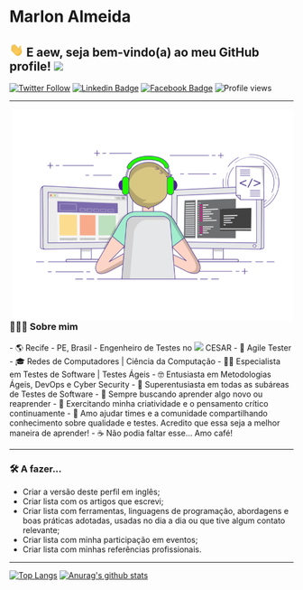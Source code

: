 <h1>Marlon Almeida</h1>

<h2><img src="/assets/img/hi.gif" width="25"> E aew, seja bem-vindo(a) ao meu GitHub profile! <img src="https://github.githubassets.com/images/mona-whisper.gif" width="35"></h2>

[![Twitter Follow](https://img.shields.io/twitter/follow/soikmd2?style=social)](https://twitter.com/soikmd2) [![Linkedin Badge](https://img.shields.io/badge/-Add&nbsp;Me-blue?style=flat-square&logo=Linkedin&logoColor=white&link=https://www.linkedin.com/in/marlonalmeida/)](https://www.linkedin.com/in/marlonalmeida/) [![Facebook Badge](https://img.shields.io/badge/-My&nbsp;page-blue?style=flat-square&logo=Facebook&logoColor=white&link=https://www.facebook.com/marlonalmeida.qa)](https://www.facebook.com/marlonalmeida.qa) ![Profile views](https://komarev.com/ghpvc/?username=soikmd2&style=flat-square)

---

<img align="right" alt="GIF" src="/assets/img/station.gif" width="500"/>

<h3> 👨🏻‍💻 Sobre mim </h3>
- 🌎 Recife - PE, Brasil
- Engenheiro de Testes no <img src="https://avatars0.githubusercontent.com/u/7859691?s=200&v=4" width="25"> CESAR
- 🧬 Agile Tester
- 🎓 Redes de Computadores | Ciência da Computação
- 🕵️‍♂️ Especialista em Testes de Software | Testes Ágeis
- 🤓 Entusiasta em Metodologias Ágeis, DevOps e Cyber Security
- 🤩 Superentusiasta em todas as subáreas de Testes de Software
- 🧪 Sempre buscando aprender algo novo ou reaprender
- 🧠 Exercitando minha criatividade e o pensamento crítico continuamente
- 🚀 Amo ajudar times e a comunidade compartilhando conhecimento sobre qualidade e testes. Acredito que essa seja a melhor maneira de aprender!
- ☕️ Não podia faltar esse... Amo café!

---

<h3> 🛠 A fazer...</h3>

- Criar a versão deste perfil em inglês;
- Criar lista com os artigos que escrevi;
- Criar lista com ferramentas, linguagens de programação, abordagens e boas práticas adotadas, usadas no dia a dia ou que tive algum contato relevante;
- Criar lista com minha participação em eventos;
- Criar lista com minhas referências profissionais.

---

[![Top Langs](https://github-readme-stats.vercel.app/api/top-langs/?username=soikmd2&count_private=true&theme=tokyonight)](https://github.com/soikmd2/)
[![Anurag's github stats](https://github-readme-stats.vercel.app/api?username=soikmd2&count_private=true&show_icons=true&theme=tokyonight)](https://github.com/soikmd2/)